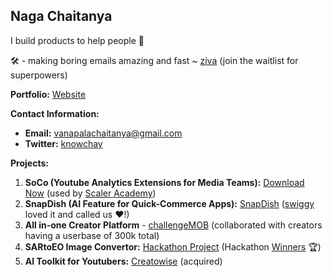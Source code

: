 ## Naga Chaitanya

I build products to help people 💸 <br>

🛠️ - making boring emails amazing and fast ~ [ziva](https://myziva.vercel.app/) (join the waitlist for superpowers)

**Portfolio:** [Website](https://chay2203.vercel.app/)

**Contact Information:**
- **Email:** vanapalachaitanya@gmail.com
- **Twitter:** [knowchay](https://x.com/knowchay_)

**Projects:**
1. **SoCo (Youtube Analytics Extensions for Media Teams):** [Download Now](https://github.com/Chay2203/SoCo) (used by [Scaler Academy](https://www.scaler.com/))
2. **SnapDish (AI Feature for Quick-Commerce Apps):** [SnapDish](https://github.com/Chay2203/SnapDish) ([swiggy](https://drive.google.com/file/d/1EYUoyvA5NtkyezGziKYFTBF03c4uQSgW/view?usp=sharing) loved it and called us ❤️!)
3. **All in-one Creator Platform** - [challengeMOB](https://www.thechallengemob.tech/) (collaborated with creators having a userbase of 300k total)
3. **SARtoEO Image Convertor:** [Hackathon Project](https://github.com/Chay2203/SARtoEO) (Hackathon [Winners](https://www.linkedin.com/posts/scaler-school-of-technology_our-students-won-an-mlmachine-learning-ugcPost-7189249754575392768-4bbT?utm_source=share&utm_medium=member_desktop) 🏆)
4. **AI Toolkit for Youtubers:** [Creatowise](https://creatowise.com/) (acquired)


